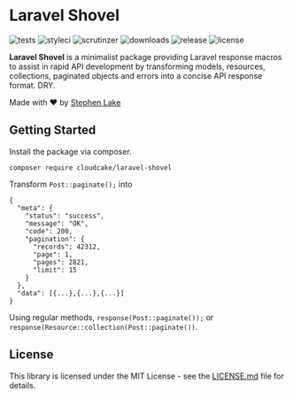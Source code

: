 # Laravel Shovel

![tests](https://img.shields.io/travis/stephenlake/laravel-shovel/master.svg?style=flat-square)
![styleci](https://github.styleci.io/repos/166599210/shield?branch=master&style=flat-square)
![scrutinzer](https://img.shields.io/scrutinizer/g/stephenlake/laravel-shovel.svg?style=flat-square)
![downloads](https://img.shields.io/packagist/dt/stephenlake/laravel-shovel.svg?style=flat-square)
![release](https://img.shields.io/github/release/stephenlake/laravel-shovel.svg?style=flat-square)
![license](https://img.shields.io/badge/license-MIT-blue.svg?style=flat-square)

**Laravel Shovel** is a minimalist package providing Laravel response macros to assist in rapid API development by transforming models, resources, collections, paginated objects and errors into a concise API response format. DRY.

Made with ❤️ by [Stephen Lake](http://stephenlake.github.io/)

## Getting Started

Install the package via composer.

    composer require cloudcake/laravel-shovel
    
Transform `Post::paginate();` into 
```
{
  "meta": {
    "status": "success",
    "message": "OK",
    "code": 200,
    "pagination": {
      "records": 42312,
      "page": 1,
      "pages": 2821,
      "limit": 15
    }
  },
  "data": [{...},{...},{...}]
}
```
Using regular methods, `response(Post::paginate());` or `response(Resource::collection(Post::paginate())`. 

## License

This library is licensed under the MIT License - see the [LICENSE.md](LICENSE.md) file for details.
